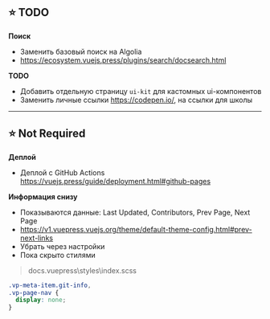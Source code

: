 ## ⭐️ TODO

**Поиск**
- Заменить базовый поиск на Algolia
- https://ecosystem.vuejs.press/plugins/search/docsearch.html

**TODO**
- Добавить отдельную страницу `ui-kit` для кастомных ui-компонентов
- Заменить личные ссылки https://codepen.io/, на ссылки для школы

---

## ⭐️ Not Required

**Деплой**
- Деплой с GitHub Actions https://vuejs.press/guide/deployment.html#github-pages

**Информация снизу**
- Показываются данные: Last Updated, Contributors, Prev Page, Next Page
- https://v1.vuepress.vuejs.org/theme/default-theme-config.html#prev-next-links
- Убрать через настройки
- Пока скрыто стилями

> docs\.vuepress\styles\index.scss

```css
.vp-meta-item.git-info,
.vp-page-nav {
  display: none;
}
```
